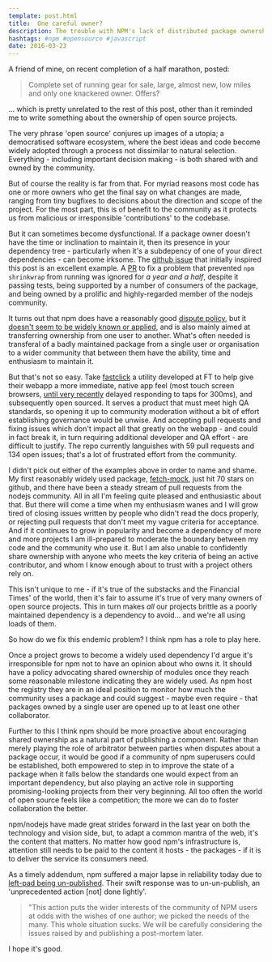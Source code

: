 ```yaml
---
template: post.html
title:  One careful owner?
description: The trouble with NPM's lack of distributed package ownership
hashtags: #npm #opensource #javascript
date: 2016-03-23
---
```


A friend of mine, on recent completion of a half marathon, posted:

> Complete set of running gear for sale, large, almost new, low miles and only one knackered owner. Offers?

... which is pretty unrelated to the rest of this post, other than it reminded me to write something about the ownership of open source projects.

The very phrase 'open source' conjures up images of a utopia; a democratised software ecosystem, where the best ideas and code become widely adopted through a process not dissimilar to natural selection. Everything - including important decision making - is both shared with and owned by the community.

But of course the reality is far from that. For myriad reasons most code has one or more owners who get the final say on what changes are made, ranging from tiny bugfixes to decisions about the direction and scope of the project. For the most part, this is of benefit to the community as it protects us from malicious or irresponsible 'contributions' to the codebase.

But it can sometimes become dysfunctional. If a package owner doesn't have the time or inclination to maintain it, then its presence in your dependency tree - particularly when it's a subdepency of one of your direct dependencies - can become irksome. The [github issue](https://github.com/eugeneware/debowerify/issues/29) that initially inspired this post is an excellent example. A [PR](https://github.com/substack/node-falafel/pull/24) to fix a problem that prevented `npm shrinkwrap` from running was ignored for *a year and a half*, despite it passing tests, being supported by a number of consumers of the package, and being owned by a prolific and highly-regarded member of the nodejs community. 

It turns out that npm does have a reasonably good [dispute policy](https://www.npmjs.com/policies/disputes), but it [doesn't seem to be widely known or applied](https://github.com/npm/policies/issues/41), and is also mainly aimed at transferring ownership from one user to another. What's often needed is transferal of a badly maintained package from a single user or organisation to a wider community that between them have the ability, time and enthusiasm to maintain it.

But that's not so easy. Take [fastclick](https://github.com/ftlabs/fastclick) a utility developed at FT to help give their webapp a more immediate, native app feel (most touch screen browsers, [until very recently](https://developer.apple.com/library/mac/releasenotes/General/WhatsNewInSafari/Articles/Safari_9_1.html) delayed responding to taps for 300ms), and subsequently open sourced. It serves a product that must meet high QA standards, so opening it up to community moderation without a bit of effort establishing governance would be unwise. And accepting pull requests and fixing issues which don't impact all that greatly on the webapp - and could in fact break it, in turn requiring additional developer and QA effort - are difficult to justify. The repo currently languishes with 59 pull requests and 134 open issues; that's a lot of frustrated effort from the community.

I didn't pick out either of the examples above in order to name and shame. My first reasonably widely used package, [fetch-mock](https://www.npmjs.com/package/fetch-mock), just hit 70 stars on github, and there have been a steady stream of pull requests from the nodejs community. All in all I'm feeling quite pleased and enthusiastic about that. But there will come a time when my enthusiasm wanes and I will grow tired of closing issues written by people who didn't read the docs properly, or rejecting pull requests that don't meet my vague criteria for acceptance. And if it continues to grow in popularity and become a dependency of more and more projects I am ill-prepared to moderate the boundary between my code and the community who use it. But I am also unable to confidently share ownership with anyone who meets the key criteria of being an active contributor, and whom I know enough about to trust with a project others rely on.

This isn't unique to me - if it's true of the substacks and the Financial Times' of the world, then it's fair to assume it's true of very many owners of open source projects. This in turn makes *all* our projects brittle as a poorly maintained dependency is a dependency to avoid... and we're all using loads of them.

So how do we fix this endemic problem? I think npm has a role to play here.

Once a project grows to become a widely used dependency I'd argue it's irresponsible for npm not to have an opinion about who owns it. It should have a policy advocating shared ownership of modules once they reach some reasonable milestone indicating they are widely used. As npm host the registry they are in an ideal position to monitor how much the community uses a package and could suggest - maybe even require - that packages owned by a single user are opened up to at least one other collaborator.

Further to this I think npm should be more proactive about encouraging shared ownership as a natural part of publishing a component. Rather than merely playing the role of arbitrator between parties when disputes about a package occur, it would be good if a community of npm superusers could be established, both empowered to step in to improve the state of a package when it falls below the standards one would expect from an important dependency, but also playing an active role in supporting promising-looking projects from their very beginning. All too often the world of open source feels like a competition; the more we can do to foster collaboration the better.

npm/nodejs have made great strides forward in the last year on both the technology and vision side, but, to adapt a common mantra of the web, it's the content that matters. No matter how good npm's infrastructure is, attention still needs to be paid to the content it hosts - the packages - if it is to deliver the service its consumers need.

As a timely addendum, npm suffered a major lapse in reliability today due to [left-pad being un-published](http://www.theregister.co.uk/2016/03/23/npm_left_pad_chaos/). Their swift response was to un-un-publish, an 'unprecedented action [not] done lightly'.

> "This action puts the wider interests of the community of NPM users at odds with the wishes of one author; we picked the needs of the many. This whole situation sucks. We will be carefully considering the issues raised by and publishing a post-mortem later.

I hope it's good.